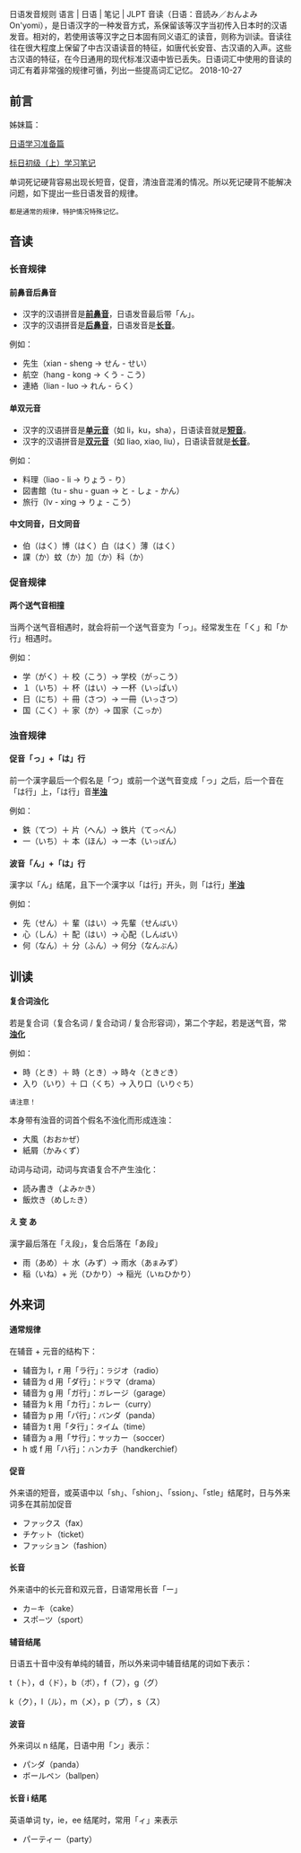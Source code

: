 日语发音规则
语言 | 日语 | 笔记 | JLPT
音读（日语：音読み／おんよみ On'yomi），是日语汉字的一种发音方式，系保留该等汉字当初传入日本时的汉语发音。相对的，若使用该等汉字之日本固有同义语汇的读音，则称为训读。音读往往在很大程度上保留了中古汉语读音的特征，如唐代长安音、古汉语的入声。这些古汉语的特征，在今日通用的现代标准汉语中皆已丢失。日语词汇中使用的音读的词汇有着非常强的规律可循，列出一些提高词汇记忆。
2018-10-27



## 前言

姊妹篇：

[日语学习准备篇](11.html)

[标日初级（上）学习笔记](17.html)



单词死记硬背容易出现长短音，促音，清浊音混淆的情况。所以死记硬背不能解决问题，如下提出一些日语发音的规律。

`都是通常的规律，特护情况特殊记忆。`

## 音读

### 长音规律

#### 前鼻音后鼻音

- 汉字的汉语拼音是<u>**前鼻音**</u>，日语发音最后带「ん」。
- 汉字的汉语拼音是<u>**后鼻音**</u>，日语发音是<u>**长音**</u>。

例如：

- 先生（xian - sheng → せん - せい）
- 航空（hang - kong → くう - こう）
- 連絡（lian - luo →  れん - らく）

#### 单双元音

- 汉字的汉语拼音是<u>**单元音**</u>（如 li，ku，sha），日语读音就是<u>**短音**</u>。
- 汉字的汉语拼音是<u>**双元音**</u>（如 liao, xiao, liu），日语读音就是<u>**长音**</u>。

例如：

- 料理（liao - li → りょう - り）
- 図書館（tu - shu - guan → と - しょ - かん）
- 旅行（lv - xing → りょ - こう）

#### 中文同音，日文同音

- 伯（はく）博（はく）白（はく）薄（はく）
- 課（か）蚊（か）加（か）科（か）

### 促音规律

#### 两个送气音相撞

当两个送气音相遇时，就会将前一个送气音变为「っ」。经常发生在「く」和「か行」相遇时。

例如：

- 学（がく）＋ 校（こう）→  学校（が`っ`こう）
- １（いち）＋ 杯（はい）→  一杯（い`っ`ぱい）
- 日（にち）＋ 冊（さつ）→  一冊（い`っ`さつ）
- 国（こく）＋ 家（か）→  国家（こ`っ`か）

### 浊音规律

#### 促音「っ」+「は」行

前一个漢字最后一个假名是「つ」或前一个送气音变成「っ」之后，后一个音在「は行」上，「は行」音<u>**半浊**</u>

例如：

- 鉄（てつ）＋ 片（へん）→  鉄片（て`っぺ`ん）
- 一（いち）＋ 本（ほん）→  一本（い`っぽ`ん）

#### 波音「ん」+「は」行

漢字以「ん」结尾，且下一个漢字以「は行」开头，则「は行」<u>**半浊**</u>

例如：

- 先（せん）＋ 輩（はい）→  先輩（せん`ぱ`い）
- 心（しん）＋ 配（はい）→  心配（しん`ぱ`い）
- 何（なん）＋ 分（ふん）→  何分（なん`ぷ`ん）

## 训读

#### 复合词浊化

若是复合词（复合名词 / 复合动词 / 复合形容词），第二个字起，若是送气音，常<u>**浊化**</u>

例如：

- 時（とき）＋ 時（とき）→  時々（とき`ど`き）
- 入り（いり）＋ 口（くち）→  入り口（いり`ぐ`ち）

`请注意！`

本身带有浊音的词首个假名不浊化而形成连浊：

- 大風（おお`か`ぜ）
- 紙屑（かみ`く`ず）

动词与动词，动词与宾语复合不产生浊化：

- 読み書き（よみ`か`き）
- 飯炊き（めし`た`き）

#### え 变 あ

漢字最后落在「え段」，复合后落在「あ段」

- 雨（あめ）＋ 水（みず）→  雨水（あ`ま`みず）
- 稲（いね）+  光（ひかり）→  稲光（い`ね`ひかり）

## 外来词

#### 通常规律

在辅音 + 元音的结构下：

- 辅音为 l，r 用「ラ行」：`ラ`ジオ（radio）
- 辅音为 d 用「ダ行」：`ド`ラマ（drama）
- 辅音为 g 用「ガ行」：`ガ`レージ（garage）
- 辅音为 k 用「カ行」：`カ`レー（curry）
- 辅音为 p 用「パ行」：`パ`ンダ（panda）
- 辅音为 t 用「タ行」：`タ`イム（time）
- 辅音为 a 用「サ行」：`サ`ッカー（soccer）
- h 或 f 用「ハ行」：`ハ`ンカチ（handkerchief）

#### 促音

外来语的短音，或英语中以「sh」、「shion」、「ssion」、「stle」结尾时，日与外来词多在其前加促音

- ファ`ッ`クス（fax）
- チケ`ッ`ト（ticket）
- ファ`ッ`ション（fashion）

#### 长音

外来语中的长元音和双元音，日语常用长音「ー」

- カ`ー`キ（cake）
- スポ`ー`ツ（sport）

#### 辅音结尾

日语五十音中没有单纯的辅音，所以外来词中辅音结尾的词如下表示：

t（ト），d（ド），b（ボ），f（フ），g（グ）

k（ク），l（ル），m（メ），p（プ），s（ス）

#### 波音

外来词以 n 结尾，日语中用「ン」表示：

- パ`ン`ダ（panda）
- ボールペ`ン`（ballpen）

#### 长音 i 结尾

英语单词 ty，ie，ee 结尾时，常用「ィ」来表示

- パーティー（party）